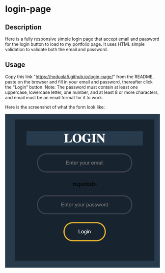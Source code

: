 # login-page

## Description

Here is a fully responsive simple login page that accept email and paasword for the login button to load to my portfolio page. It uses HTML simple validation to validate both the email and password.

## Usage

Copy this link "https://hoduola5.github.io/login-page/" from the README, paste on the browser and fill in your email and password, thereafter click the "Login" button.
Note: The password must contain at least one uppercase, lowercase letter, one number, and at least 8 or more characters, and email must be an email format for it to work.

Here is the screenshot of what the form look like:

![alt text](assets/images/login.png)
